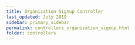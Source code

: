 ```yaml
---
title: Organization Signup Controller
last_updated: July 2019
sidebar: primary_sidebar
permalink: controllers_organization_signup.html
folder: controllers
---
```

